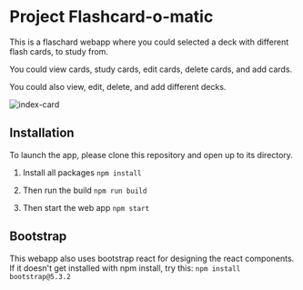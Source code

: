 # Project Flashcard-o-matic

This is a flaschard webapp where you could selected a deck with different flash cards, to study from.

You could view cards, study cards, edit cards, delete cards, and add cards.

You could also view, edit, delete, and add different decks.

![index-card](https://github.com/rlimun/project-flashcards/build/flashcards.gif)

## Installation
To launch the app, please clone this repository and open up to its directory.

1. Install all packages
```npm install```

2. Then run the build
```npm run build```

3. Then start the web app
```npm start```

## Bootstrap
This webapp also uses bootstrap react for designing the react components. If it doesn't get installed with npm install, try this:
```npm install bootstrap@5.3.2```



